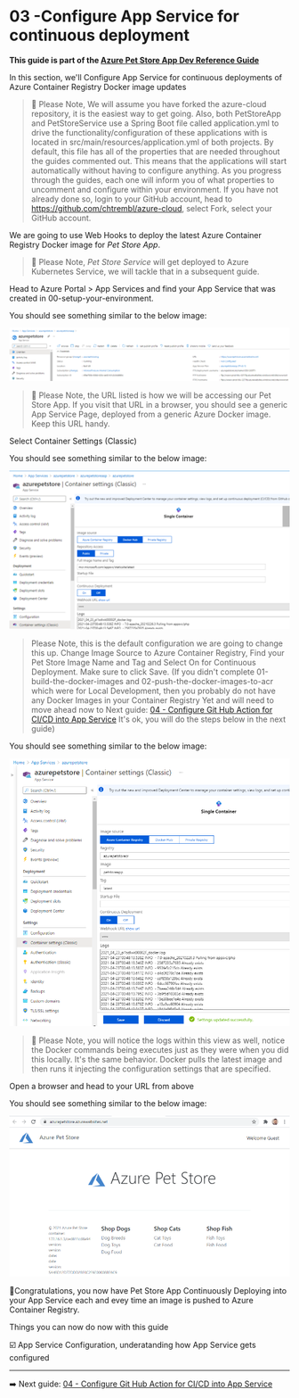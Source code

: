 # 03 -Configure App Service for continuous deployment

__This guide is part of the [Azure Pet Store App Dev Reference Guide](../README.md)__

In this section, we'll Configure App Service for continuous deployments of Azure Container Registry Docker image updates

> 📝 Please Note, We will assume you have forked the azure-cloud repository, it is the easiest way to get going. Also, both PetStoreApp and PetStoreService use a Spring Boot file called application.yml to drive the functionality/configuration of these applications with is located in src/main/resources/application.yml of both projects. By default, this file has all of the properties that are needed throughout the guides commented out. This means that the applications will start automatically without having to configure anything. As you progress through the guides, each one will inform you of what properties to uncomment and configure within your environment. If you have not already done so, login to your GitHub account, head to https://github.com/chtrembl/azure-cloud, select Fork, select your GitHub account.

We are going to use Web Hooks to deploy the latest Azure Container Registry Docker image for *Pet Store App*.

> 📝 Please Note, *Pet Store Service* will get deployed to Azure Kubernetes Service, we will tackle that in a subsequent guide.

Head to Azure Portal > App Services and find your App Service that was created in 00-setup-your-environment.

You should see something similar to the below image:

![](images/petstoreapp_app0.png)

> 📝 Please Note, the URL listed is how we will be accessing our Pet Store App. If you visit that URL in a browser, you should see a generic App Service Page, deployed from a generic Azure Docker image. Keep this URL handy.

Select Container Settings (Classic)

You should see something similar to the below image:

![](images/petstoreapp_app1.png)

> Please Note, this is the default configuration we are going to change this up. Change Image Source to Azure Container Registry, Find your Pet Store Image Name and Tag and Select On for Continuous Deployment. Make sure to click Save. (If you didn't complete 01-build-the-docker-images and 02-push-the-docker-images-to-acr which were for Local Development, then you probably do not have any Docker Images in your Container Registry Yet and will need to move ahead now to Next guide: [04 - Configure Git Hub Action for CI/CD into App Service](../04-configure-git-hub-action-for-ci-cd/README.md) It's ok, you will do the steps below in the next guide)

You should see something similar to the below image:

![](images/petstoreapp_app3.png)

> 📝 Please Note, you will notice the logs within this view as well, notice the Docker commands being executes just as they were when you did this locally. It's the same behavior. Docker pulls the latest image and then runs it injecting the configuration settings that are specified.

Open a browser and head to your URL from above

You should see something similar to the below image:

![](images/petstoreapp_app4.png)

🎉Congratulations, you now have Pet Store App Continuously Deploying into your App Service each and evey time an image is pushed to Azure Container Registry.

Things you can now do now with this guide

☑️ App Service Configuration, underatanding how App Service gets configured

---
➡️ Next guide: [04 - Configure Git Hub Action for CI/CD into App Service](../04-configure-git-hub-action-for-ci-cd-into-app-service/README.md)
